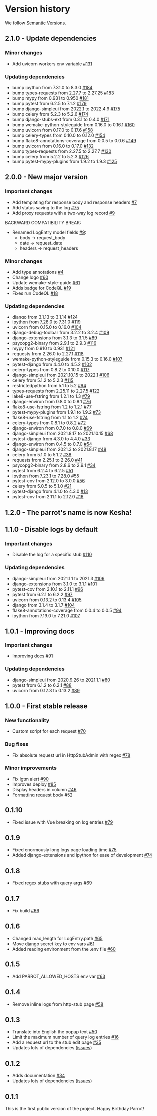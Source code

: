 # Version history
We follow [Semantic Versions](https://semver.org/).

## 2.1.0 - Update dependencies

### Minor changes
- Add uvicorn workers env variable [#131](https://github.com/NUTtech/Kesha/pull/131)

### Updating dependencies
- bump ipython from 7.31.0 to 8.3.0 [#184](https://github.com/NUTtech/Kesha/pull/184)
- bump types-requests from 2.27.7 to 2.27.25 [#183](https://github.com/NUTtech/Kesha/pull/183)
- bump mypy from 0.931 to 0.950 [#181](https://github.com/NUTtech/Kesha/pull/181)
- bump pytest from 6.2.5 to 7.1.2 [#179](https://github.com/NUTtech/Kesha/pull/179)
- bump django-simpleui from 2022.1 to 2022.4.9 [#175](https://github.com/NUTtech/Kesha/pull/175)
- bump celery from 5.2.3 to 5.2.6 [#174](https://github.com/NUTtech/Kesha/pull/174)
- bump django-stubs-ext from 0.3.1 to 0.4.0 [#171](https://github.com/NUTtech/Kesha/pull/171)
- bump wemake-python-styleguide from 0.16.0 to 0.16.1 [#160](https://github.com/NUTtech/Kesha/pull/160)
- bump uvicorn from 0.17.0 to 0.17.6 [#158](https://github.com/NUTtech/Kesha/pull/158)
- bump celery-types from 0.10.0 to 0.12.0 [#154](https://github.com/NUTtech/Kesha/pull/154)
- bump flake8-annotations-coverage from 0.0.5 to 0.0.6 [#149](https://github.com/NUTtech/Kesha/pull/149)
- bump uvicorn from 0.16.0 to 0.17.0 [#132](https://github.com/NUTtech/Kesha/pull/132)
- bump types-requests from 2.27.5 to 2.27.7 [#130](https://github.com/NUTtech/Kesha/pull/130)
- bump celery from 5.2.2 to 5.2.3 [#126](https://github.com/NUTtech/Kesha/pull/126)
- bump pytest-mypy-plugins from 1.9.2 to 1.9.3 [#125](https://github.com/NUTtech/Kesha/pull/125)

## 2.0.0 - New major version

### Important changes
- Add templating for response body and response headers [#7](https://github.com/NUTtech/Kesha/issues/7)
- Add status saving to the log [#75](https://github.com/NUTtech/Kesha/issues/75)
- Add proxy requests with a two-way log record  [#9](https://github.com/NUTtech/Kesha/issues/9)

BACKWARD COMPATIBILITY BREAK:
- Renamed LogEntry model fields [#9](https://github.com/NUTtech/Kesha/issues/9): 
  - body -> request_body
  - date -> request_date
  - headers -> request_headers

### Minor changes
- Add type annotations [#4](https://github.com/NUTtech/Kesha/issues/4)
- Change logo [#60](https://github.com/NUTtech/Kesha/issues/60)
- Update wemake-style-guide [#61](https://github.com/NUTtech/Kesha/issues/61)
- Adds badge for CodeQL [#19](https://github.com/NUTtech/Kesha/pull/19)
- Fixes run CodeQL [#18](https://github.com/NUTtech/Kesha/pull/18)

### Updating dependencies
- django from 3.1.13 to 3.1.14 [#124](https://github.com/NUTtech/Kesha/pull/124)
- ipython from 7.28.0 to 7.31.0 [#119](https://github.com/NUTtech/Kesha/pull/119)
- uvicorn from 0.15.0 to 0.16.0 [#104](https://github.com/NUTtech/Kesha/pull/104)
- django-debug-toolbar from 3.2.2 to 3.2.4 [#109](https://github.com/NUTtech/Kesha/pull/109)
- django-extensions from 3.1.3 to 3.1.5 [#89](https://github.com/NUTtech/Kesha/pull/89)
- psycopg2-binary from 2.9.1 to 2.9.3 [#116](https://github.com/NUTtech/Kesha/pull/116)
- mypy from 0.910 to 0.931 [#121](https://github.com/NUTtech/Kesha/pull/121)
- requests from 2.26.0 to 2.27.1 [#118](https://github.com/NUTtech/Kesha/pull/118)
- wemake-python-styleguide from 0.15.3 to 0.16.0 [#107](https://github.com/NUTtech/Kesha/pull/107)
- pytest-django from 4.4.0 to 4.5.2 [#102](https://github.com/NUTtech/Kesha/pull/102)
- celery-types from 0.8.2 to 0.10.0 [#117](https://github.com/NUTtech/Kesha/pull/117)
- django-simpleui from 2021.10.15 to 2022.1 [#106](https://github.com/NUTtech/Kesha/pull/106)
- celery from 5.1.2 to 5.2.3 [#115](https://github.com/NUTtech/Kesha/pull/115)
- restrictedpython from 5.1 to 5.2 [#94](https://github.com/NUTtech/Kesha/pull/94)
- types-requests from 2.25.11 to 2.27.5 [#122](https://github.com/NUTtech/Kesha/pull/122)
- lake8-use-fstring from 1.2.1 to 1.3 [#79](https://github.com/NUTtech/Kesha/pull/79)
- django-environ from 0.8.0 to 0.8.1 [#76](https://github.com/NUTtech/Kesha/pull/76)
- flake8-use-fstring from 1.2 to 1.2.1 [#77](https://github.com/NUTtech/Kesha/pull/77)
- pytest-mypy-plugins from 1.9.1 to 1.9.2 [#73](https://github.com/NUTtech/Kesha/pull/73)
- flake8-use-fstring from 1.1 to 1.2 [#74](https://github.com/NUTtech/Kesha/pull/74)
- celery-types from 0.8.1 to 0.8.2 [#72](https://github.com/NUTtech/Kesha/pull/72)
- django-environ from 0.7.0 to 0.8.0 [#69](https://github.com/NUTtech/Kesha/pull/69)
- django-simpleui from 2021.8.17 to 2021.10.15 [#68](https://github.com/NUTtech/Kesha/pull/68)
- pytest-django from 4.3.0 to 4.4.0 [#33](https://github.com/NUTtech/Kesha/pull/33)
- django-environ from 0.4.5 to 0.7.0 [#54](https://github.com/NUTtech/Kesha/pull/54)
- django-simpleui from 2021.3 to 2021.8.17 [#48](https://github.com/NUTtech/Kesha/pull/48)
- celery from 5.1.0 to 5.1.2 [#38](https://github.com/NUTtech/Kesha/pull/38)
- requests from 2.25.1 to 2.26.0 [#41](https://github.com/NUTtech/Kesha/pull/41)
- psycopg2-binary from 2.8.6 to 2.9.1 [#34](https://github.com/NUTtech/Kesha/pull/34)
- pytest from 6.2.4 to 6.2.5 [#51](https://github.com/NUTtech/Kesha/pull/51)
- ipython from 7.23.1 to 7.28.0 [#55](https://github.com/NUTtech/Kesha/pull/55)
- pytest-cov from 2.12.0 to 3.0.0 [#56](https://github.com/NUTtech/Kesha/pull/56)
- celery from 5.0.5 to 5.1.0 [#21](https://github.com/NUTtech/Kesha/pull/21)
- pytest-django from 4.1.0 to 4.3.0 [#13](https://github.com/NUTtech/Kesha/pull/13)
- pytest-cov from 2.11.1 to 2.12.0 [#16](https://github.com/NUTtech/Kesha/pull/16)

## 1.2.0 - The parrot's name is now Kesha!

## 1.1.0 - Disable logs by default

### Important changes
- Disable the log for a specific stub [#110](https://github.com/Uma-Tech/parrot/pull/110)

### Updating dependencies
- django-simpleui from 2021.1.1 to 2021.3 [#106](https://github.com/Uma-Tech/parrot/pull/106)
- django-extensions from 3.1.0 to 3.1.1 [#101](https://github.com/Uma-Tech/parrot/pull/101)
- pytest-cov from 2.10.1 to 2.11.1 [#96](https://github.com/Uma-Tech/parrot/pull/96)
- pytest from 6.2.1 to 6.2.2 [#97](https://github.com/Uma-Tech/parrot/pull/97)
- uvicorn from 0.13.2 to 0.13.4 [#105](https://github.com/Uma-Tech/parrot/pull/105)
- django from 3.1.4 to 3.1.7 [#104](https://github.com/Uma-Tech/parrot/pull/104)
- flake8-annotations-coverage from 0.0.4 to 0.0.5 [#94](https://github.com/Uma-Tech/parrot/pull/94)
- ipython from 7.19.0 to 7.21.0 [#107](https://github.com/Uma-Tech/parrot/pull/107)

## 1.0.1 - Improving docs

### Important changes
- Improving docs [#91](https://github.com/Uma-Tech/parrot/pull/91)

### Updating dependencies
- django-simpleui from 2020.9.26 to 2021.1.1 [#80](https://github.com/Uma-Tech/parrot/pull/80)
- pytest from 6.1.2 to 6.2.1 [#88](https://github.com/Uma-Tech/parrot/pull/88)
- uvicorn from 0.12.3 to 0.13.2 [#89](https://github.com/Uma-Tech/parrot/pull/89)

## 1.0.0 - First stable release
### New functionality
- Custom script for each request [#70](https://github.com/Uma-Tech/parrot/pull/70)

### Bug fixes
- Fix absolute request url in HttpStubAdmin with regex [#78](https://github.com/Uma-Tech/parrot/pull/78)

### Minor improvements
- Fix lgtm alert [#90](https://github.com/Uma-Tech/parrot/pull/90)
- Improves deploy [#85](https://github.com/Uma-Tech/parrot/pull/85)
- Display headers in column [#46](https://github.com/Uma-Tech/parrot/pull/46)
- Formatting request body [#52](https://github.com/Uma-Tech/parrot/pull/52)

## 0.1.10
- Fixed issue with Vue breaking on log entries [#79](https://github.com/Uma-Tech/parrot/pull/79)

## 0.1.9
- Fixed enormously long logs page loading time [#75](https://github.com/Uma-Tech/parrot/pull/75)
- Added django-extensions and ipython for ease of development [#74](https://github.com/Uma-Tech/parrot/pull/74)

## 0.1.8
- Fixed regex stubs with query args [#69](https://github.com/Uma-Tech/parrot/pull/69)

## 0.1.7
- Fix build [#66](https://github.com/Uma-Tech/parrot/pull/66)

## 0.1.6
- Changed max_length for LogEntry.path [#65](https://github.com/Uma-Tech/parrot/pull/65)
- Move django secret key to env vars [#61](https://github.com/Uma-Tech/parrot/pull/61)
- Added reading environment from the .env file [#60](https://github.com/Uma-Tech/parrot/pull/60)

## 0.1.5
- Add PARROT_ALLOWED_HOSTS env var [#63](https://github.com/Uma-Tech/parrot/pull/63)

## 0.1.4
- Remove inline logs from http-stub page [#58](https://github.com/Uma-Tech/parrot/pull/58)

## 0.1.3
- Translate into English the popup text [#50](https://github.com/Uma-Tech/parrot/pull/50)
- Limit the maximum number of query log entries [#16](https://github.com/Uma-Tech/parrot/pull/16)
- Add a request url to the stub edit page [#35](https://github.com/Uma-Tech/parrot/pull/35)
- Updates lots of dependencies ([issues](https://github.com/Uma-Tech/parrot/issues?q=milestone%3A0.1.3+label%3Adependencies))

## 0.1.2
- Adds documentation [#34](https://github.com/Uma-Tech/parrot/pull/34)
- Updates lots of dependencies ([issues](https://github.com/Uma-Tech/parrot/issues?q=milestone%3A0.1.2+label%3Adependencies))

## 0.1.1
This is the first public version of the project. Happy Birthday Parrot!
